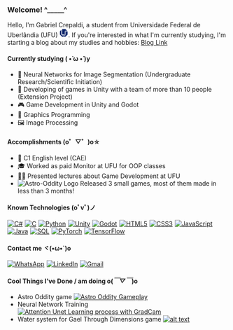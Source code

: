 ### Welcome! ^_____^

Hello, I'm Gabriel Crepaldi, a student from Universidade Federal de Uberlândia (UFU) <a href="https://www.ufu.br"><img src="Ufu_logo.png" alt="UFU logo" width="20" height="20"/></a>. 
If you're interested in what I'm currently studying, I'm starting a blog about my studies and hobbies:
[Blog Link](https://chiseled-lantana-ef4.notion.site/Gabri0-1300f49239cc80c6b557f0f8bec28e76?pvs=4)

#### Currently studying ( •̀ ω •́ )y

- 🧠 Neural Networks for Image Segmentation (Undergraduate Research/Scientific Initiation)
- 👾 Developing of games in Unity with a team of more than 10 people (Extension Project)
- 🎮 Game Development in Unity and Godot
- 🔢 Graphics Programming
- 🖼️ Image Processing

#### Accomplishments (o゜▽゜)o☆

- 🔡 C1 English level (CAE)
- 🎓 Worked as paid Monitor at UFU for OOP classes
- 🧑‍🏫 Presented lectures about Game Development at UFU
- <img src="https://github.com/Gabril0/libgdxGame/assets/62163345/fb1e193a-d036-4efb-a6f9-71d2d204b9c2" alt="Astro-Oddity Logo" width="20" height="20"/> Released 3 small games, most of them made in less than 3 months!

#### Known Technologies (oﾟvﾟ)ノ
<p>
  <span style="display: inline-block; margin-right: 1px;">
    <a href="https://github.com/ArthurHSouza/GaelThroughDimensions"><img src="https://img.shields.io/badge/C%23-239120?style=flat-square&logo=dotnet&logoColor=white" alt="C#"></a>
  </span>
  <span style="display: inline-block; margin-right: 1px;">
    <a href="https://github.com/Gabril0/C"><img src="https://img.shields.io/badge/-C-A8B9CC?style=flat-square&logo=c&logoColor=white" alt="C"></a>
  </span>
  <span style="display: inline-block; margin-right: 1px;">
    <a href="https://github.com/Gabril0/CNN"><img src="https://img.shields.io/badge/-Python-3776AB?style=flat-square&logo=python&logoColor=white" alt="Python"></a>
  </span>
  <span style="display: inline-block; margin-right: 1px;">
    <a href="https://github.com/ArthurHSouza/GaelThroughDimensions"><img src="https://img.shields.io/badge/-Unity-000000?style=flat-square&logo=unity&logoColor=white" alt="Unity"></a>
  </span>
  <span style="display: inline-block; margin-right: 1px;">
    <a href="https://github.com/Gabril0/CharacterCreator"><img src="https://img.shields.io/badge/-Godot-478CBF?style=flat-square&logo=godot-engine&logoColor=white" alt="Godot"></a>
  </span>
  <span style="display: inline-block; margin-right: 1px;">
    <a href="https://github.com/Gabril0/WebDevelopment"><img src="https://img.shields.io/badge/-HTML5-E34F26?style=flat-square&logo=html5&logoColor=white" alt="HTML5"></a>
  </span>
  <span style="display: inline-block; margin-right: 1px;">
    <a href="https://github.com/Gabril0/WebDevelopment"><img src="https://img.shields.io/badge/-CSS3-1272B6?style=flat-square&logo=css3&logoColor=white" alt="CSS3"></a>
  </span>
  <span style="display: inline-block; margin-right: 1px;">
    <a href="https://github.com/Gabril0/WebDevelopment"><img src="https://img.shields.io/badge/-JavaScript-F7DF1E?style=flat-square&logo=javascript&logoColor=black" alt="JavaScript"></a>
  </span>
  <span style="display: inline-block; margin-right: 1px;">
    <a href="https://github.com/Gabril0/Sistema-de-Banco-Trabalho-POO-"><img src="https://img.shields.io/badge/-Java-007396?style=flat-square&logo=openjdk&logoColor=white" alt="Java"></a>
  </span>
  <span style="display: inline-block; margin-right: 1px;">
    <a href="https://github.com/Gabril0/WebDevelopment"><img src="https://img.shields.io/badge/-SQL-4479A1?style=flat-square&logo=postgresql&logoColor=white" alt="SQL"></a>
  </span>
  <span style="display: inline-block; margin-right: 1px;">
    <a href="https://github.com/Gabril0/CNN"><img src="https://img.shields.io/badge/-PyTorch-EE4C2C?style=flat-square&logo=pytorch&logoColor=white" alt="PyTorch"></a>
  </span>
  <span style="display: inline-block; margin-right: 1px;">
    <a href="https://github.com/Gabril0/CNN"><img src="https://img.shields.io/badge/-TensorFlow-FF6F00?style=flat-square&logo=tensorflow&logoColor=white" alt="TensorFlow"></a>
  </span>
</p>

#### Contact me ヾ(•ω•`)o
<p>
  <span style="display: inline-block; margin-right: 1px;">
    <a href="https://wa.me/+5134992157006"><img src="https://img.shields.io/badge/WhatsApp-25D366?style=flat-square&logo=whatsapp&logoColor=white" alt="WhatsApp"></a>
  </span>
  <span style="display: inline-block; margin-right: 1px;">
    <a href="https://www.linkedin.com/in/gabrielgcrepaldi/"><img src="https://img.shields.io/badge/LinkedIn-0077B5?style=flat-square&logo=linkedin&logoColor=white" alt="LinkedIn"></a>
  </span>
  <span style="display: inline-block; margin-right: 1px;">
    <a href="mailto:gabrielgcrepaldi@gmail.com"><img src="https://img.shields.io/badge/Gmail-D14836?style=flat-square&logo=gmail&logoColor=white" alt="Gmail"></a>
  </span>
</p>

#### Cool Things I've Done / am doing o(*￣▽￣*)o

- Astro Oddity game
<a href="https://github.com/Gabril0/Astro-Oddity">![Astro Oddity Gameplay](Astro_Oddity_zfzNw87GPM.gif)</a>
- Neural Network Training
<a href="https://github.com/Gabril0/CNN">![Attention Unet Learning process with GradCam](CNN.gif)</a>
- Water system for Gael Through Dimensions game
<a href="https://github.com/ArthurHSouza/GaelThroughDimensions">![alt text](Unity_36UyNlaFgO.gif)</a>
